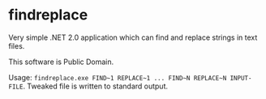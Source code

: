 # findreplace
Very simple .NET 2.0 application which can find and replace strings in text files.

This software is Public Domain.

Usage: `findreplace.exe FIND~1 REPLACE~1 ... FIND~N REPLACE~N INPUT-FILE`. Tweaked file is written to standard output.
